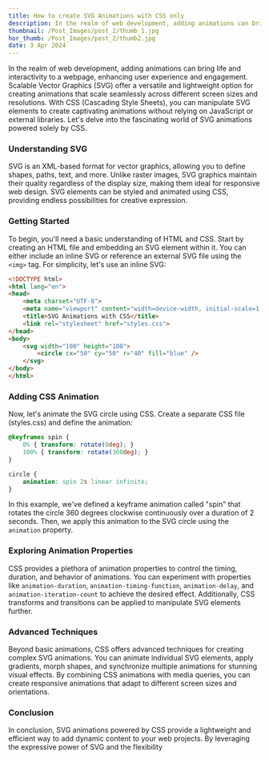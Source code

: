 ```yaml
---
title: How to create SVG Animations with CSS only
description: In the realm of web development, adding animations can bring life and interactivity to a webpage, enhancing user experience and engagement. Scalable Vector Graphics (SVG) offer a versatile and lightweight option for creating animations that scale seamlessly across different screen sizes and resolutions. With CSS (Cascading Style Sheets), you can manipulate SVG elements to create captivating animations without relying on JavaScript or external libraries. Let's delve into the fascinating world of SVG animations powered solely by CSS.
thumbnail: /Post_Images/post_2/thumb_1.jpg
hor_thumb: /Post_Images/post_2/thumb2.jpg
date: 3 Apr 2024
---
```

In the realm of web development, adding animations can bring life and interactivity to a webpage, enhancing user experience and engagement. Scalable Vector Graphics (SVG) offer a versatile and lightweight option for creating animations that scale seamlessly across different screen sizes and resolutions. With CSS (Cascading Style Sheets), you can manipulate SVG elements to create captivating animations without relying on JavaScript or external libraries. Let's delve into the fascinating world of SVG animations powered solely by CSS.

### Understanding SVG

SVG is an XML-based format for vector graphics, allowing you to define shapes, paths, text, and more. Unlike raster images, SVG graphics maintain their quality regardless of the display size, making them ideal for responsive web design. SVG elements can be styled and animated using CSS, providing endless possibilities for creative expression.

### Getting Started

To begin, you'll need a basic understanding of HTML and CSS. Start by creating an HTML file and embedding an SVG element within it. You can either include an inline SVG or reference an external SVG file using the `<img>` tag. For simplicity, let's use an inline SVG:

```html
<!DOCTYPE html>
<html lang="en">
<head>
    <meta charset="UTF-8">
    <meta name="viewport" content="width=device-width, initial-scale=1.0">
    <title>SVG Animations with CSS</title>
    <link rel="stylesheet" href="styles.css">
</head>
<body>
    <svg width="100" height="100">
        <circle cx="50" cy="50" r="40" fill="blue" />
    </svg>
</body>
</html>
```

### Adding CSS Animation

Now, let's animate the SVG circle using CSS. Create a separate CSS file (styles.css) and define the animation:

```css
@keyframes spin {
    0% { transform: rotate(0deg); }
    100% { transform: rotate(360deg); }
}

circle {
    animation: spin 2s linear infinite;
}
```

In this example, we've defined a keyframe animation called "spin" that rotates the circle 360 degrees clockwise continuously over a duration of 2 seconds. Then, we apply this animation to the SVG circle using the `animation` property.

### Exploring Animation Properties

CSS provides a plethora of animation properties to control the timing, duration, and behavior of animations. You can experiment with properties like `animation-duration`, `animation-timing-function`, `animation-delay`, and `animation-iteration-count` to achieve the desired effect. Additionally, CSS transforms and transitions can be applied to manipulate SVG elements further.

### Advanced Techniques

Beyond basic animations, CSS offers advanced techniques for creating complex SVG animations. You can animate individual SVG elements, apply gradients, morph shapes, and synchronize multiple animations for stunning visual effects. By combining CSS animations with media queries, you can create responsive animations that adapt to different screen sizes and orientations.

### Conclusion

In conclusion, SVG animations powered by CSS provide a lightweight and efficient way to add dynamic content to your web projects. By leveraging the expressive power of SVG and the flexibility